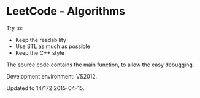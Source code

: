 # LeetCode - Algorithms

Try to:
 - Keep the readability
 - Use STL as much as possible
 - Keep the C++ style

The source code contains the main function, to allow the easy debugging.

Development environment: VS2012.

Updated to 14/172 2015-04-15.